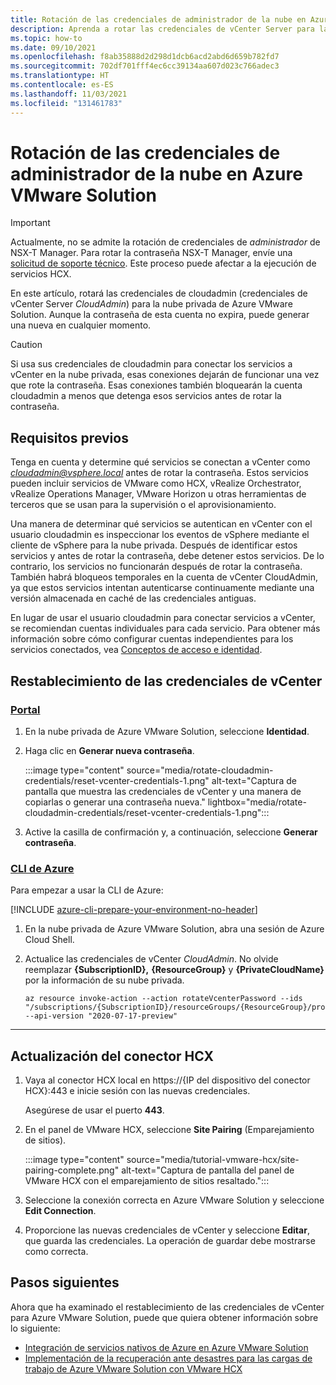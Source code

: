 ```yaml
---
title: Rotación de las credenciales de administrador de la nube en Azure VMware Solution
description: Aprenda a rotar las credenciales de vCenter Server para la nube privada de Azure VMware Solution.
ms.topic: how-to
ms.date: 09/10/2021
ms.openlocfilehash: f8ab35888d2d298d1dcb6acd2abd6d659b782fd7
ms.sourcegitcommit: 702df701fff4ec6cc39134aa607d023c766adec3
ms.translationtype: HT
ms.contentlocale: es-ES
ms.lasthandoff: 11/03/2021
ms.locfileid: "131461783"
---
```

# <a name="rotate-the-cloudadmin-credentials-for-azure-vmware-solution"></a>Rotación de las credenciales de administrador de la nube en Azure VMware Solution

>[!IMPORTANT]
>Actualmente, no se admite la rotación de credenciales de *administrador* de NSX-T Manager.  Para rotar la contraseña NSX-T Manager, envíe una [solicitud de soporte técnico](https://rc.portal.azure.com/#create/Microsoft.Support). Este proceso puede afectar a la ejecución de servicios HCX.

En este artículo, rotará las credenciales de cloudadmin (credenciales de vCenter Server *CloudAdmin*) para la nube privada de Azure VMware Solution.  Aunque la contraseña de esta cuenta no expira, puede generar una nueva en cualquier momento.

>[!CAUTION]
>Si usa sus credenciales de cloudadmin para conectar los servicios a vCenter en la nube privada, esas conexiones dejarán de funcionar una vez que rote la contraseña. Esas conexiones también bloquearán la cuenta cloudadmin a menos que detenga esos servicios antes de rotar la contraseña.

## <a name="prerequisites"></a>Requisitos previos

Tenga en cuenta y determine qué servicios se conectan a vCenter como *cloudadmin@vsphere.local* antes de rotar la contraseña. Estos servicios pueden incluir servicios de VMware como HCX, vRealize Orchestrator, vRealize Operations Manager, VMware Horizon u otras herramientas de terceros que se usan para la supervisión o el aprovisionamiento. 

Una manera de determinar qué servicios se autentican en vCenter con el usuario cloudadmin es inspeccionar los eventos de vSphere mediante el cliente de vSphere para la nube privada. Después de identificar estos servicios y antes de rotar la contraseña, debe detener estos servicios. De lo contrario, los servicios no funcionarán después de rotar la contraseña. También habrá bloqueos temporales en la cuenta de vCenter CloudAdmin, ya que estos servicios intentan autenticarse continuamente mediante una versión almacenada en caché de las credenciales antiguas. 

En lugar de usar el usuario cloudadmin para conectar servicios a vCenter, se recomiendan cuentas individuales para cada servicio. Para obtener más información sobre cómo configurar cuentas independientes para los servicios conectados, vea [Conceptos de acceso e identidad](./concepts-identity.md).

## <a name="reset-your-vcenter-credentials"></a>Restablecimiento de las credenciales de vCenter

### <a name="portal"></a>[Portal](#tab/azure-portal)
 
1. En la nube privada de Azure VMware Solution, seleccione **Identidad**.

1. Haga clic en **Generar nueva contraseña**.

   :::image type="content" source="media/rotate-cloudadmin-credentials/reset-vcenter-credentials-1.png" alt-text="Captura de pantalla que muestra las credenciales de vCenter y una manera de copiarlas o generar una contraseña nueva." lightbox="media/rotate-cloudadmin-credentials/reset-vcenter-credentials-1.png":::

1. Active la casilla de confirmación y, a continuación, seleccione **Generar contraseña**.


### <a name="azure-cli"></a>[CLI de Azure](#tab/azure-cli)

Para empezar a usar la CLI de Azure:

[!INCLUDE [azure-cli-prepare-your-environment-no-header](../../includes/azure-cli-prepare-your-environment-no-header.md)]

1. En la nube privada de Azure VMware Solution, abra una sesión de Azure Cloud Shell.

2. Actualice las credenciales de vCenter *CloudAdmin*.  No olvide reemplazar **{SubscriptionID},** **{ResourceGroup}** y **{PrivateCloudName}** por la información de su nube privada. 

   ```azurecli-interactive
   az resource invoke-action --action rotateVcenterPassword --ids "/subscriptions/{SubscriptionID}/resourceGroups/{ResourceGroup}/providers/Microsoft.AVS/privateClouds/{PrivateCloudName}" --api-version "2020-07-17-preview"
   ```

---




 
## <a name="update-hcx-connector"></a>Actualización del conector HCX 

1. Vaya al conector HCX local en https://{IP del dispositivo del conector HCX}:443 e inicie sesión con las nuevas credenciales.

   Asegúrese de usar el puerto **443**. 

2. En el panel de VMware HCX, seleccione **Site Pairing** (Emparejamiento de sitios).
    
   :::image type="content" source="media/tutorial-vmware-hcx/site-pairing-complete.png" alt-text="Captura de pantalla del panel de VMware HCX con el emparejamiento de sitios resaltado.":::
 
3. Seleccione la conexión correcta en Azure VMware Solution y seleccione **Edit Connection**.
 
4. Proporcione las nuevas credenciales de vCenter y seleccione **Editar**, que guarda las credenciales. La operación de guardar debe mostrarse como correcta.


## <a name="next-steps"></a>Pasos siguientes

Ahora que ha examinado el restablecimiento de las credenciales de vCenter para Azure VMware Solution, puede que quiera obtener información sobre lo siguiente:

- [Integración de servicios nativos de Azure en Azure VMware Solution](integrate-azure-native-services.md)
- [Implementación de la recuperación ante desastres para las cargas de trabajo de Azure VMware Solution con VMware HCX](deploy-disaster-recovery-using-vmware-hcx.md)
